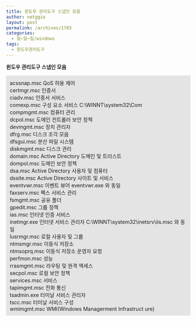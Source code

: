 ```yaml
---
title: 윈도우 관리도구 스냅인 모음
author: netggio
layout: post
permalink: /archives/1783
categories:
  - 일~일~일/windows
tags:
  - 윈도우관리도구
---
```

**윈도우 관리도구 스냅인 모음**  
  
  


<DIV style="PADDING-BOTTOM: 10px; BACKGROUND-COLOR: #e4e4e4; PADDING-LEFT: 10px; PADDING-RIGHT: 10px; PADDING-TOP: 10px">
  acssnap.msc QoS 허용 제어<BR />certmgr.msc 인증서<BR />ciadv.msc 인증서 서비스<BR />comexp.msc 구성 요소 서비스 C:\WINNT\system32\Com<BR />compmgmt.msc 컴퓨터 관리<BR />dcpol.msc 도메인 컨트롤러 보안 정책<BR />devmgmt.msc 장치 관리자<BR />dfrg.msc 디스크 조각 모음<BR />dfsgui.msc 분산 파일 시스템<BR />diskmgmt.msc 디스크 관리<BR />domain.msc Active Directory 도메인 및 트러스트<BR />dompol.msc 도메인 보안 정책<BR />dsa.msc Active Directory 사용자 및 컴퓨터<BR />dssite.msc Active Directory 사이트 및 서비스<BR />eventvwr.msc 이벤트 뷰어 eventvwr.exe 와 동일<BR />faxserv.msc 팩스 서비스 관리<BR />fsmgmt.msc 공유 폴더<BR />gpedit.msc 그룹 정책<BR />ias.msc 인터넷 인증 서비스<BR />inetmgr.exe 인터넷 서비스 관리자 C:\WINNT\system32\inetsrv\iis.msc 와 동일<BR />lusrmgr.msc 로컬 사용자 및 그룹<BR />ntmsmgr.msc 이동식 저장소<BR />ntmsoprq.msc 이동식 저장소 운영자 요청<BR />perfmon.msc 성능<BR />rrasmgmt.msc 라우팅 및 원격 액세스<BR />secpol.msc 로컬 보안 정책<BR />services.msc 서비스<BR />tapimgmt.msc 전화 통신<BR />tsadmin.exe 터미날 서비스 관리자<BR />tscc.msc 터미날 서비스 구성<BR />wmimgmt.msc WMI(Windows Managerment Infrastruct ure)
</DIV>